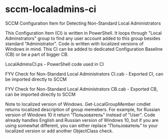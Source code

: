 # sccm-localadmins-ci
SCCM Configuration Item for Detecting Non-Standard Local Administrators

This Configuration Item (CI) is written in PowerShell. It loops through "Local Adminstrators" group to find any user account added to this group besides standard "Administrator". Code is written with localized versions of Windows in mind. This CI can be added to dedicated Configuration Baseline (CB) or be a part of bigger CB.

LocalAdminsCI.ps - PowerShell code used in CI

FYV Check for Non-Standard Local Administrators CI.cab - Exported CI, can be imported directly to SCCM

FYV Check for Non-Standard Local Administrators CB.cab - Exported CB, can be imported directly to SCCM

Note to localized version of Windows.
Get-LocalGroupMember cmdlet returns localized description of group memebers. For example, for Russian version of Windows 10 it return "Пользователь" instead of "User". Code already handles English and Russian version of Windows 10, but if you are using somewhat different, you can either replace "Пользователь" to your localized version or add another ObjectClass check.
